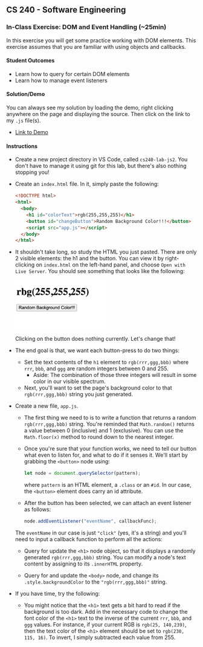 ## CS 240 - Software Engineering

### In-Class Exercise: DOM and Event Handling (~25min)

In this exercise you will get some practice working with DOM elements. This exercise assumes that you are familiar with using objects and callbacks.

#### Student Outcomes

- Learn how to query for certain DOM elements
- Learn how to manage event listeners

#### Solution/Demo

You can always see my solution by loading the demo, right clicking anywhere on the page and displaying the source. Then click on the link to my `.js` file(s).

- [Link to Demo](demo/)

#### Instructions

- Create a new project directory in VS Code, called `cs240-lab-js2`. You don't have to manage it using git for this lab, but there's also nothing stopping you!

- Create an `index.html` file. In it, simply paste the following:

  ```html
  <!DOCTYPE html>
  <html>
    <body>
      <h1 id="colorText">rgb(255,255,255)</h1>
      <button id="changeButton">Random Background Color!!!</button>
      <script src="app.js"></script>
    </body>
  </html>
  ```

- It shouldn't take long, so study the HTML you just pasted. There are only 2 visible elements: the h1 and the button. You can view it by right-clicking on `index.html` on the left-hand panel, and choose `Open with Live Server`. You should see something that looks like the following:

  <img src="bg.png" width="250px" />

  Clicking on the button does nothing currently. Let's change that!

- The end goal is that, we want each button-press to do two things:

  - Set the text contents of the `h1` element to `rgb(rrr,ggg,bbb)` where `rrr`, `bbb`, and `ggg` are random integers between 0 and 255.
    - Aside: The combination of those three integers will result in some color in our visible spectrum.
  - Next, you'll want to set the page's background color to that `rgb(rrr,ggg,bbb)` string you just generated.

- Create a new file, `app.js`.

  - The first thing we need to is to write a function that returns a random `rgb(rrr,ggg,bbb)` string. You're reminded that `Math.random()` returns a value between 0 (inclusive) and 1 (exclusive). You can use the `Math.floor(x)` method to round down to the nearest integer.

  - Once you're sure that your function works, we need to tell our button what even to listen for, and what to do if it senses it. We'll start by grabbing the `<button>` node using:

    ```javascript
    let node = document.querySelector(pattern);
    ```

    where `pattern` is an HTML element, a `.class` or an `#id`. In our case, the `<button>` element does carry an id attribute.

  - After the button has been selected, we can attach an event listener as follows:

    ```javascript
    node.addEventListener("eventName", callbackFunc);
    ```

  The `eventName` in our case is just `"click"` (yes, it's a string) and you'll need to input a callback function to perform all the actions:

  - Query for update the `<h1>` node object, so that it displays a randomly generated `rgb(rrr,ggg,bbb)` string. You can modify a node's text content by assigning to its `.innerHTML` property.

  - Query for and update the `<body>` node, and change its `.style.backgroundColor` to the `"rgb(rrr,ggg,bbb)"` string.

- If you have time, try the following:

  - You might notice that the `<h1>` text gets a bit hard to read if the background is too dark. Add in the necessary code to change the font color of the `<h1>` text to the inverse of the current `rrr`, `bbb`, and `ggg` values. For instance, if your current RGB is `rgb(25, 140,239)`, then the text color of the `<h1>` element should be set to `rgb(230, 115, 16)`. To invert, I simply subtracted each value from 255.
